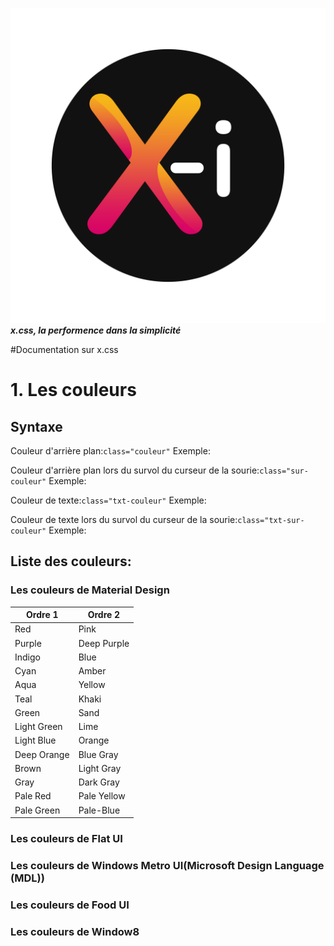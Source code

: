 ![Logo X.css](Documentation/Img/x.png)
***x.css, la performence dans la simplicité***

#Documentation sur x.css

# 1. Les couleurs

## Syntaxe
Couleur d'arrière plan:`
class="couleur"
`
Exemple:

Couleur d'arrière plan lors du survol du curseur de la sourie:`
class="sur-couleur"
`
Exemple:

Couleur de texte:`
class="txt-couleur"
`
Exemple:

Couleur de texte lors du survol du curseur de la sourie:`
class="txt-sur-couleur"
`
Exemple:


## Liste des couleurs:

### Les couleurs de Material Design

|Ordre 1	|Ordre 2	|
|---		|---		|
|Red		|Pink		|
|Purple		|Deep Purple|
|Indigo		|Blue		|
|Cyan		|Amber		|
|Aqua		|Yellow		|
|Teal		|Khaki		|
|Green		|Sand		|		
|Light Green|Lime		|
|Light Blue	|Orange		|
|Deep Orange|Blue Gray	|
|Brown		|Light Gray	|
|Gray		|Dark Gray	|
|Pale Red	|Pale Yellow|
|Pale Green	|Pale-Blue	|

### Les couleurs de Flat UI

### Les couleurs de Windows Metro UI(Microsoft Design Language (MDL))

### Les couleurs de Food UI

### Les couleurs de Window8


